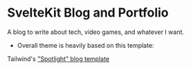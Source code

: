 # SvelteKit Blog and Portfolio

A blog to write about tech, video games, and whatever I want.


- Overall theme is heavily based on this template:

Tailwind's ["Spotlight" blog    template](https://spotlight.tailwindui.com/)
